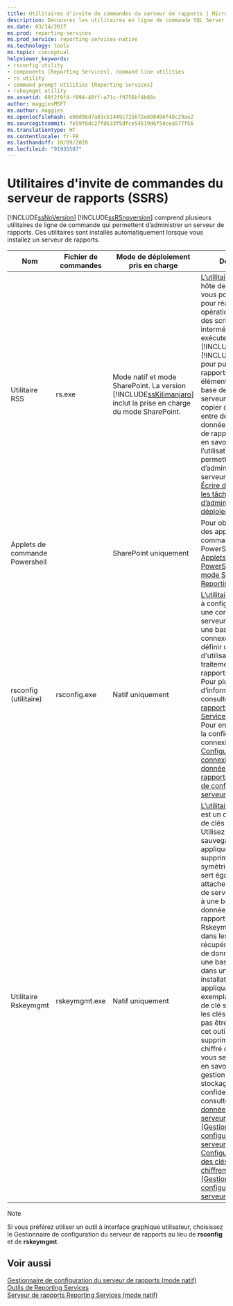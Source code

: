 ```yaml
---
title: Utilitaires d’invite de commandes du serveur de rapports | Microsoft Docs
description: Découvrez les utilitaires en ligne de commande SQL Server Reporting Services qui permettent d’administrer un serveur de rapports.
ms.date: 03/14/2017
ms.prod: reporting-services
ms.prod_service: reporting-services-native
ms.technology: tools
ms.topic: conceptual
helpviewer_keywords:
- rsconfig utility
- components [Reporting Services], command line utilities
- rs utility
- command prompt utilities [Reporting Services]
- rskeymgmt utility
ms.assetid: 68f2f9f4-f894-40ff-a71c-f9756bf4b68c
author: maggiesMSFT
ms.author: maggies
ms.openlocfilehash: e08d96d7a03cb1449c725672e698496f48c29ae2
ms.sourcegitcommit: fe59f8dc27fd633f5dfce54519d6f5dcea577f56
ms.translationtype: HT
ms.contentlocale: fr-FR
ms.lasthandoff: 10/09/2020
ms.locfileid: "91935507"
---
```

# <a name="report-server-command-prompt-utilities-ssrs"></a>Utilitaires d'invite de commandes du serveur de rapports (SSRS)
  [!INCLUDE[ssNoVersion](../../includes/ssnoversion-md.md)] [!INCLUDE[ssRSnoversion](../../includes/ssrsnoversion-md.md)] comprend plusieurs utilitaires de ligne de commande qui permettent d’administrer un serveur de rapports. Ces utilitaires sont installés automatiquement lorsque vous installez un serveur de rapports.  
  
|Nom|Fichier de commandes|Mode de déploiement pris en charge|Description|  
|----------|------------------|-------------------------------|-----------------|  
|Utilitaire RSS|rs.exe|Mode natif et mode SharePoint. La version [!INCLUDE[ssKilimanjaro](../../includes/sskilimanjaro-md.md)] inclut la prise en charge du mode SharePoint.|[L’utilitaire rs.exe](../../reporting-services/tools/rs-exe-utility-ssrs.md) est un hôte de script que vous pouvez utiliser pour réaliser des opérations contenant des scripts. Par son intermédiaire, vous exécutez des scripts [!INCLUDE[msCoName](../../includes/msconame-md.md)][!INCLUDE[vbprvb](../../includes/vbprvb-md.md)] pour publier des rapports, créer des éléments dans une base de données de serveur de rapports, copier des données entre des bases de données de serveurs de rapports, etc. Pour en savoir plus sur l’utilisation de scripts permettant d’administrer un serveur, consultez [Écrire des scripts pour les tâches d’administration et de déploiement](../../reporting-services/tools/script-deployment-and-administrative-tasks.md).|  
|Applets de commande Powershell||SharePoint uniquement|Pour obtenir la liste des applets de commande PowerShell, consultez [Applets de commande PowerShell pour le mode SharePoint de Reporting Services](../../reporting-services/report-server-sharepoint/powershell-cmdlets-for-reporting-services-sharepoint-mode.md).|  
|rsconfig (utilitaire)|rsconfig.exe|Natif uniquement|[L’utilitaire rsconfig](../../reporting-services/tools/rsconfig-utility-ssrs.md) sert à configurer et à gérer une connexion de serveur de rapports à une base de données connexe, mais aussi à définir un compte d'utilisateur pour le traitement des rapports autonomes. Pour plus d’informations, consultez [Serveur de rapports Reporting Services &#40;mode natif&#41;](../../reporting-services/report-server/reporting-services-report-server-native-mode.md). Pour en savoir plus sur la configuration de la connexion, consultez [Configurer une connexion à la base de données du serveur de rapports &#40;Gestionnaire de configuration du serveur de rapports&#41;](../../reporting-services/install-windows/configure-a-report-server-database-connection-ssrs-configuration-manager.md).|  
|Utilitaire Rskeymgmt|rskeymgmt.exe|Natif uniquement|[L’utilitaire rskeymgmt](../../reporting-services/tools/rskeymgmt-utility-ssrs.md) est un outil de gestion de clés de chiffrement. Utilisez-le pour sauvegarder, appliquer, recréer et supprimer des clés symétriques. Cet outil sert également à attacher une instance de serveur de rapports à une base de données de serveur de rapports partagée. Rskeymgmt est utile dans les opérations de récupération de base de données. Réutilisez une base de données dans une nouvelle installation en appliquant un exemplaire sauvegardé de clé symétrique. Si les clés ne peuvent pas être récupérées, cet outil permet de supprimer le contenu chiffré dont vous ne vous servez plus. Pour en savoir plus sur la gestion des clés et le stockage des données confidentielles, consultez [Stocker des données chiffrées du serveur de rapports &#40;Gestionnaire de configuration du serveur de rapports&#41;](../../reporting-services/install-windows/ssrs-encryption-keys-store-encrypted-report-server-data.md) et [Configurer et gérer des clés de chiffrement &#40;Gestionnaire de configuration du serveur de rapports&#41;](../../reporting-services/install-windows/ssrs-encryption-keys-manage-encryption-keys.md).|  
  
> [!NOTE]  
>  Si vous préférez utiliser un outil à interface graphique utilisateur, choisissez le Gestionnaire de configuration du serveur de rapports au lieu de **rsconfig** et de **rskeymgmt**.  
  
## <a name="see-also"></a>Voir aussi  
 [Gestionnaire de configuration du serveur de rapports &#40;mode natif&#41;](../../reporting-services/install-windows/reporting-services-configuration-manager-native-mode.md)   
 [Outils de Reporting Services](../../reporting-services/tools/reporting-services-tools.md)   
 [Serveur de rapports Reporting Services &#40;mode natif&#41;](../../reporting-services/report-server/reporting-services-report-server-native-mode.md)  
  
  
